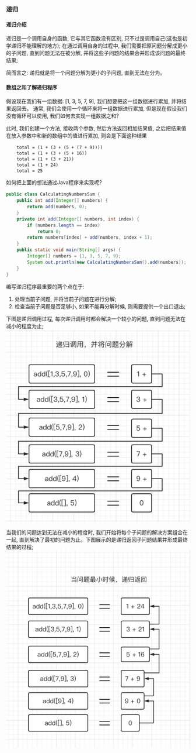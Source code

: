 ### 递归

#### 递归介绍
递归是一个调用自身的函数, 它与其它函数没有区别, 只不过是调用自己(这也是初学递归不能理解的地方);
在通过调用自身的过程中, 我们需要把原问题分解成更小的子问题, 直到问题无法在被分解, 并将这些子问题的结果合并形成该问题的最终结果;

简而言之: 递归就是将一个问题分解为更小的子问题, 直到无法在分为。

#### 数组之和了解递归程序

假设现在我们有一组数据: [1, 3, 5, 7, 9], 我们想要把这一组数据进行累加, 并将结果返回去。
通常, 我们会使用一个循环来将一组数据进行累加, 但是现在假设我们没有循环可以使用, 我们如何去实现一组数据之和?

此时, 我们创建一个方法, 接收两个参数, 然后方法返回相加结果值, 之后把结果值在放入参数中和新的数组中的值进行累加, 则会是下面这种结果

```text
    total = (1 + (3 + (5 + (7 + 9))))
    total = (1 + (3 + (5 + 16))
    total = (1 + (3 + 21))
    total = (1 + 24)
    total = 25
```

如何把上面的想法通过Java程序来实现呢?

```java
public class CalculatingNumbersSum {
    public int add(Integer[] numbers) {
        return add(numbers, 0);
    }
    private int add(Integer[] numbers, int index) {
        if (numbers.length == index)
            return 0;
        return numbers[index] + add(numbers, index + 1);
    }
    public static void main(String[] args) {
        Integer[] numbers = {1, 3, 5, 7, 9};
        System.out.println(new CalculatingNumbersSum().add(numbers));
    }
}
```
编写递归程序最重要的两个点在于:
1. 处理当前子问题, 并将当前子问题在进行分解;
2. 检查当前子问题是否足够小, 如果不能再分解时候, 则需要提供一个出口退出;


下图是递归调用过程, 每次递归调用时都会解决一个较小的问题, 直到问题无法在减小的程度为止;
![递归调用过程](https://github.com/basebase/document/blob/master/DataStructure/%E9%80%92%E5%BD%92/%E5%9B%BE%E7%89%87/%E9%80%92%E5%BD%92%E8%B0%83%E7%94%A8%E8%BF%87%E7%A8%8B.png?raw=true)

当我们的问题达到无法在减小的程度时, 我们开始将每个子问题的解决方案组合在一起, 直到解决了最初的问题为止。下图展示的是递归返回子问题结果并形成最终结果的过程;
![递归返回过程](https://github.com/basebase/document/blob/master/DataStructure/%E9%80%92%E5%BD%92/%E5%9B%BE%E7%89%87/%E9%80%92%E5%BD%92%E8%BF%94%E5%9B%9E%E8%BF%87%E7%A8%8B.png?raw=true)